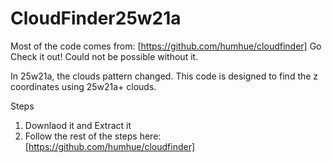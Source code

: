 # CloudFinder25w21a
Most of the code comes from: [https://github.com/humhue/cloudfinder]
Go Check it out! Could not be possible without it.

In 25w21a, the clouds pattern changed. This code is designed to find the z coordinates using 25w21a+ clouds.

Steps
1. Downlaod it and Extract it
2. Follow the rest of the steps here: [https://github.com/humhue/cloudfinder]
